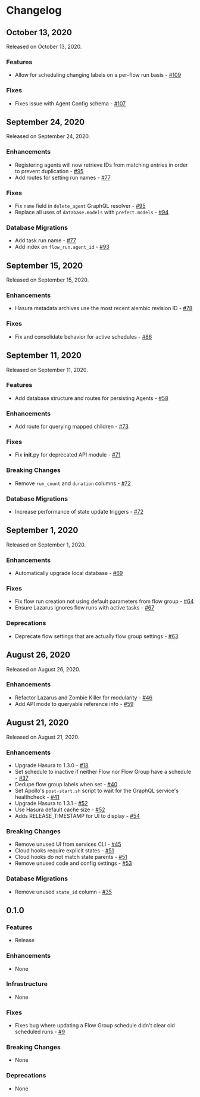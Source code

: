 # Changelog

## October 13, 2020 <Badge text="beta" type="success" />

Released on October 13, 2020.

### Features

- Allow for scheduling changing labels on a per-flow run basis - [#109](https://github.com/PrefectHQ/server/pull/109)

### Fixes

- Fixes issue with Agent Config schema - [#107](https://github.com/PrefectHQ/server/pull/107)

## September 24, 2020 <Badge text="beta" type="success" />

Released on September 24, 2020.

### Enhancements

- Registering agents will now retrieve IDs from matching entries in order to prevent duplication - [#95](https://github.com/PrefectHQ/server/pull/95)
- Add routes for setting run names - [#77](https://github.com/PrefectHQ/server/pull/77)

### Fixes

- Fix `name` field in `delete_agent` GraphQL resolver - [#95](https://github.com/PrefectHQ/server/pull/95)
- Replace all uses of `database.models` with `prefect.models` - [#94](https://github.com/PrefectHQ/server/pull/94)

### Database Migrations

- Add task run name - [#77](https://github.com/PrefectHQ/server/pull/77)
- Add index on `flow_run.agent_id` - [#93](https://github.com/PrefectHQ/server/pull/93)

## September 15, 2020 <Badge text="beta" type="success" />

Released on September 15, 2020.

### Enhancements

- Hasura metadata archives use the most recent alembic revision ID - [#78](https://github.com/PrefectHQ/server/pull/78)

### Fixes

- Fix and consolidate behavior for active schedules - [#86](https://github.com/PrefectHQ/server/issues/86)

## September 11, 2020 <Badge text="beta" type="success" />

Released on September 11, 2020.

### Features

- Add database structure and routes for persisting Agents - [#58](https://github.com/PrefectHQ/server/pull/58)

### Enhancements

- Add route for querying mapped children - [#73](https://github.com/PrefectHQ/server/pull/73)

### Fixes

- Fix __init__.py for deprecated API module - [#71](https://github.com/PrefectHQ/server/pull/71)

### Breaking Changes

- Remove `run_count` and `duration` columns - [#72](https://github.com/PrefectHQ/server/pull/72)

### Database Migrations

- Increase performance of state update triggers - [#72](https://github.com/PrefectHQ/server/pull/72)

## September 1, 2020 <Badge text="beta" type="success" />

Released on September 1, 2020.

### Enhancements

- Automatically upgrade local database - [#69](https://github.com/PrefectHQ/server/pull/69)

### Fixes

- Fix flow run creation not using default parameters from flow group - [#64](https://github.com/PrefectHQ/server/issues/64)
- Ensure Lazarus ignores flow runs with active tasks - [#67](https://github.com/PrefectHQ/server/pull/67)

### Deprecations

- Deprecate flow settings that are actually flow group settings - [#63](https://github.com/PrefectHQ/server/pull/63)

## August 26, 2020 <Badge text="beta" type="success" />

Released on August 26, 2020.

### Enhancements

- Refactor Lazarus and Zombie Killer for modularity - [#46](https://github.com/PrefectHQ/server/pull/46)
- Add API mode to queryable reference info - [#59](https://github.com/PrefectHQ/server/pull/59)

## August 21, 2020 <Badge text="beta" type="success" />

Released on August 21, 2020.

### Enhancements

- Upgrade Hasura to 1.3.0 - [#18](https://github.com/PrefectHQ/server/pull/18)
- Set schedule to inactive if neither Flow nor Flow Group have a schedule - [#37](https://github.com/PrefectHQ/server/pull/37)
- Dedupe flow group labels when set - [#40](https://github.com/PrefectHQ/server/pull/40)
- Set Apollo's `post-start.sh` script to wait for the GraphQL service's healthcheck - [#41](https://github.com/PrefectHQ/server/pull/41)
- Upgrade Hasura to 1.3.1 - [#52](https://github.com/PrefectHQ/server/pull/52)
- Use Hasura default cache size - [#52](https://github.com/PrefectHQ/server/pull/52)
- Adds RELEASE_TIMESTAMP for UI to display - [#54](https://github.com/PrefectHQ/server/pull/54)

### Breaking Changes

- Remove unused UI from services CLI - [#45](https://github.com/PrefectHQ/server/pull/45)
- Cloud hooks require explicit states - [#51](https://github.com/PrefectHQ/server/pull/51)
- Cloud hooks do not match state parents - [#51](https://github.com/PrefectHQ/server/pull/51)
- Remove unused code and config settings - [#53](https://github.com/PrefectHQ/server/pull/53)

### Database Migrations

- Remove unused `state_id` column - [#35](https://github.com/PrefectHQ/server/pull/35)

## 0.1.0

### Features

- Release

### Enhancements

- None

### Infrastructure

- None

### Fixes

- Fixes bug where updating a Flow Group schedule didn't clear old scheduled runs - [#9](https://github.com/PrefectHQ/server/pull/9)

### Breaking Changes

- None

### Deprecations

- None

